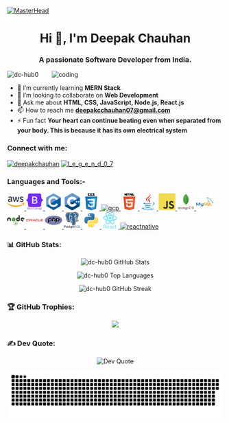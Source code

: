 [![MasterHead](https://user-images.githubusercontent.com/74038190/225813708-98b745f2-7d22-48cf-9150-083f1b00d6c9.gif)](https://dc.io)

<h1 align="center">Hi 👋, I'm Deepak Chauhan</h1>
<h3 align="center">A passionate Software Developer from India.</h3>

<img align="right" alt="coding" width="400" src="https://user-images.githubusercontent.com/74038190/235224431-e8c8c12e-6826-47f1-89fb-2ddad83b3abf.gif">

<p align="left"> <img src="https://komarev.com/ghpvc/?username=dc-hub0&label=Profile%20views&color=0e75b6&style=flat" alt="dc-hub0" /> </p>

- 🌱 I’m currently learning **MERN Stack**
- 👯 I’m looking to collaborate on **Web Development**
- 💬 Ask me about **HTML, CSS, JavaScript, Node.js, React.js**
- 📫 How to reach me **deepakcchauhan07@gmail.com**
- ⚡ Fun fact **Your heart can continue beating even when separated from your body. This is because it has its own electrical system**

<h3 align="left">Connect with me:</h3>
<p align="left">
  <a href="https://www.linkedin.com/in/deepak-chauhan-946980280/" target="blank"><img align="center" src="https://raw.githubusercontent.com/rahuldkjain/github-profile-readme-generator/master/src/images/icons/Social/linked-in-alt.svg" alt="deepakchauhan" height="30" width="40" /></a>
  <a href="https://instagram.com/l_e_g_e_n_d_0_7" target="blank"><img align="center" src="https://raw.githubusercontent.com/rahuldkjain/github-profile-readme-generator/master/src/images/icons/Social/instagram.svg" alt="l_e_g_e_n_d_0_7" height="30" width="40" /></a>
</p>

<h3 align="left">Languages and Tools:-</h3>
<p align="left"> 
  <a href="https://aws.amazon.com" target="_blank" rel="noreferrer"> 
    <img src="https://raw.githubusercontent.com/devicons/devicon/master/icons/amazonwebservices/amazonwebservices-original-wordmark.svg" alt="aws" width="40" height="40"/> 
  </a> 
  <a href="https://getbootstrap.com" target="_blank" rel="noreferrer"> 
    <img src="https://raw.githubusercontent.com/devicons/devicon/master/icons/bootstrap/bootstrap-plain-wordmark.svg" alt="bootstrap" width="40" height="40"/> 
  </a> 
  <a href="https://www.cprogramming.com/" target="_blank" rel="noreferrer"> 
    <img src="https://raw.githubusercontent.com/devicons/devicon/master/icons/c/c-original.svg" alt="c" width="40" height="40"/> 
  </a> 
  <a href="https://www.w3schools.com/cpp/" target="_blank" rel="noreferrer"> 
    <img src="https://raw.githubusercontent.com/devicons/devicon/master/icons/cplusplus/cplusplus-original.svg" alt="cplusplus" width="40" height="40"/> 
  </a> 
  <a href="https://www.w3schools.com/css/" target="_blank" rel="noreferrer"> 
    <img src="https://raw.githubusercontent.com/devicons/devicon/master/icons/css3/css3-original-wordmark.svg" alt="css3" width="40" height="40"/> 
  </a> 
  <a href="https://cloud.google.com" target="_blank" rel="noreferrer"> 
    <img src="https://www.vectorlogo.zone/logos/google_cloud/google_cloud-icon.svg" alt="gcp" width="40" height="40"/> 
  </a> 
  <a href="https://www.w3.org/html/" target="_blank" rel="noreferrer"> 
    <img src="https://raw.githubusercontent.com/devicons/devicon/master/icons/html5/html5-original-wordmark.svg" alt="html5" width="40" height="40"/> 
  </a> 
  <a href="https://www.java.com" target="_blank" rel="noreferrer"> 
    <img src="https://raw.githubusercontent.com/devicons/devicon/master/icons/java/java-original.svg" alt="java" width="40" height="40"/> 
  </a> 
  <a href="https://developer.mozilla.org/en-US/docs/Web/JavaScript" target="_blank" rel="noreferrer"> 
    <img src="https://raw.githubusercontent.com/devicons/devicon/master/icons/javascript/javascript-original.svg" alt="javascript" width="40" height="40"/> 
  </a> 
  <a href="https://www.mongodb.com/" target="_blank" rel="noreferrer"> 
    <img src="https://raw.githubusercontent.com/devicons/devicon/master/icons/mongodb/mongodb-original-wordmark.svg" alt="mongodb" width="40" height="40"/> 
  </a> 
  <a href="https://www.mysql.com/" target="_blank" rel="noreferrer"> 
    <img src="https://raw.githubusercontent.com/devicons/devicon/master/icons/mysql/mysql-original-wordmark.svg" alt="mysql" width="40" height="40"/> 
  </a> 
  <a href="https://nodejs.org" target="_blank" rel="noreferrer"> 
    <img src="https://raw.githubusercontent.com/devicons/devicon/master/icons/nodejs/nodejs-original-wordmark.svg" alt="nodejs" width="40" height="40"/> 
  </a> 
  <a href="https://www.oracle.com/" target="_blank" rel="noreferrer"> 
    <img src="https://raw.githubusercontent.com/devicons/devicon/master/icons/oracle/oracle-original.svg" alt="oracle" width="40" height="40"/> 
  </a> 
  <a href="https://www.php.net" target="_blank" rel="noreferrer"> 
    <img src="https://raw.githubusercontent.com/devicons/devicon/master/icons/php/php-original.svg" alt="php" width="40" height="40"/> 
  </a> 
  <a href="https://www.postgresql.org" target="_blank" rel="noreferrer"> 
    <img src="https://raw.githubusercontent.com/devicons/devicon/master/icons/postgresql/postgresql-original-wordmark.svg" alt="postgresql" width="40" height="40"/> 
  </a> 
  <a href="https://www.python.org" target="_blank" rel="noreferrer"> 
    <img src="https://raw.githubusercontent.com/devicons/devicon/master/icons/python/python-original.svg" alt="python" width="40" height="40"/> 
  </a> 
  <a href="https://reactjs.org/" target="_blank" rel="noreferrer"> 
    <img src="https://raw.githubusercontent.com/devicons/devicon/master/icons/react/react-original-wordmark.svg" alt="react" width="40" height="40"/> 
  </a> 
  <a href="https://reactnative.dev/" target="_blank" rel="noreferrer"> 
    <img src="https://reactnative.dev/img/header_logo.svg" alt="reactnative" width="40" height="40"/> 
  </a> 
</p>

### 📊 GitHub Stats:
<p align="center">
  <img src="https://github-readme-stats.vercel.app/api?username=dc-hub0&show_icons=true&theme=radical&bg_color=0D1117&title_color=ffffff&text_color=ffffff&icon_color=ff79c6" alt="dc-hub0 GitHub Stats" />
</p>
<p align="center">
  <img src="https://github-readme-stats.vercel.app/api/top-langs?username=dc-hub0&show_icons=true&locale=en&layout=compact&theme=radical&bg_color=0D1117&title_color=ffffff&text_color=ffffff&icon_color=ff79c6" alt="dc-hub0 Top Languages" />
</p>
<p align="center">
  <img src="https://github-readme-streak-stats.herokuapp.com/?user=dc-hub0&theme=radical&background=0D1117&stroke=ffffff&ring=ff79c6&fire=ff79c6&currStreakNum=ffffff&sideNums=ffffff&dates=ffffff" alt="dc-hub0 GitHub Streak" />
</p>

### 🏆 GitHub Trophies:
<p align="center">
  <img src="https://github-profile-trophy.vercel.app/?username=dc-hub0&theme=radical&column=7&no-frame=true&no-bg=true" />
</p>

### ✍️ Dev Quote:
<p align="center">
  <img src="https://quotes-github-readme.vercel.app/api?type=horizontal&theme=radical&bg_color=0D1117&title_color=ffffff&text_color=ffffff" alt="Dev Quote" />
</p>


<p align="center">
 <img width="1000" src="assets/github-snake.svg" alt="snake"/>
</p>
